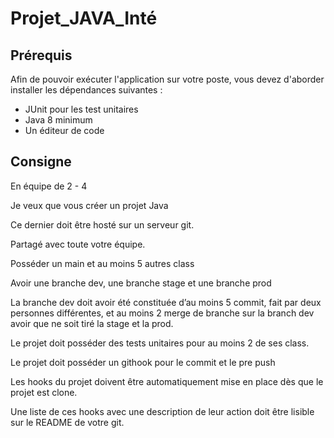 # Projet_JAVA_Inté

## Prérequis
Afin de pouvoir exécuter l'application sur votre poste, vous devez d'aborder installer les dépendances suivantes :
  * JUnit pour les test unitaires
  * Java 8 minimum
  * Un éditeur de code

## Consigne
En équipe de 2 - 4

Je veux que vous créer un projet Java

Ce dernier doit être hosté sur un serveur git.

Partagé avec toute votre équipe.

Posséder un main et au moins 5 autres class

Avoir une branche dev, une branche stage et une branche prod

La branche dev doit avoir été constituée d’au moins 5 commit, fait par deux personnes différentes,
et au moins 2 merge de branche sur la branch dev avoir que ne soit tiré la stage et la prod.

Le projet doit posséder des tests unitaires pour au moins 2 de ses class.

Le projet doit posséder un githook pour le commit et le pre push

Les hooks du projet doivent être automatiquement mise en place dès que le projet est clone.

Une liste de ces hooks avec une description de leur action doit être lisible sur le README de votre git.
